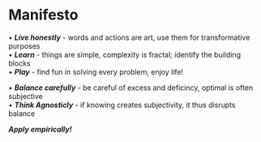# Manifesto

• _**Live honestly**_ - words and actions are art, use them for transformative purposes </br>
• _**Learn**_ - things are simple, complexity is fractal; identify the building blocks </br>
• _**Play**_ - find fun in solving every problem, enjoy life! </br>

• _**Balance carefully**_ - be careful of excess and deficincy, optimal is often subjective </br>
• _**Think Agnosticly**_ - if knowing creates subjectivity, it thus disrupts balance </br>

**_Apply empirically!_**
